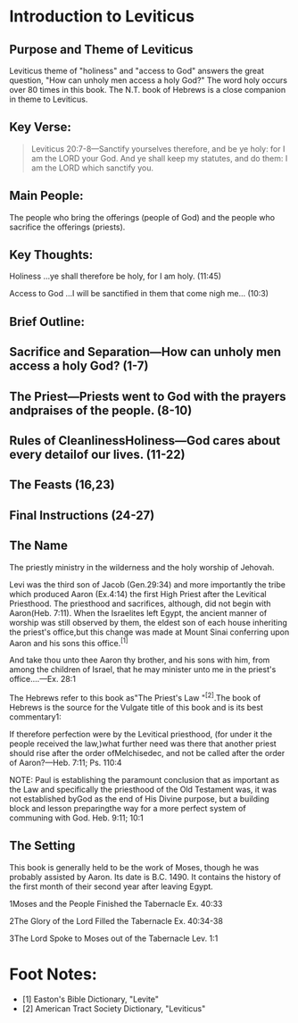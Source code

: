 # Introduction to Leviticus

## Purpose and Theme of Leviticus

Leviticus theme of "holiness" and "access to God" answers the great question, "How can unholy men access a holy God?" The word holy occurs over 80 times in this book. The N.T. book of Hebrews is a close companion in theme to Leviticus.

## Key Verse:

> Leviticus 20:7-8—Sanctify yourselves therefore, and be ye holy: for I am the LORD your God. And ye shall keep my statutes, and do them: I am the LORD which sanctify you.

## Main People:

The people who bring the offerings (people of God) and the people who sacrifice the offerings (priests).

## Key Thoughts:

Holiness …ye shall therefore be holy, for I am holy. (11:45)

Access to God …I will be sanctified in them that come nigh me… (10:3)

## Brief Outline:

## Sacrifice and Separation—How can unholy men access a holy God? (1-7)

## The Priest—Priests went to God with the prayers andpraises of the people. (8-10)

## Rules of CleanlinessHoliness—God cares about every detailof our lives. (11-22)

## The Feasts (16,23)

## Final Instructions (24-27)

## The Name

The priestly ministry in the wilderness and the holy worship of Jehovah.

Levi was the third son of Jacob (Gen.29:34) and more importantly the tribe which produced Aaron (Ex.4:14) the first High Priest after the Levitical Priesthood. The priesthood and sacrifices, although, did not begin with Aaron(Heb. 7:11). When the Israelites left Egypt, the ancient manner of worship was still observed by them, the eldest son of each house inheriting the priest's office,but this change was made at Mount Sinai conferring upon Aaron and his sons this office.<sup>[1]</sup>

And take thou unto thee Aaron thy brother, and his sons with him, from among the children of Israel, that he may minister unto me in the priest's office….—Ex. 28:1

The Hebrews refer to this book as"The Priest's Law "<sup>[2]</sup>.The book of Hebrews is the source for the Vulgate title of this book and is its best commentary1:

If therefore perfection were by the Levitical priesthood, (for under it the people received the law,)what further need was there that another priest should rise after the order ofMelchisedec, and not be called after the order of Aaron?—Heb. 7:11; Ps. 110:4

NOTE: Paul is establishing the paramount conclusion that as important as the Law and specifically the priesthood of the Old Testament was, it was not established byGod as the end of His Divine purpose, but a building block and lesson preparingthe way for a more perfect system of communing with God. Heb. 9:11; 10:1

## The Setting

This book is generally held to be the work of Moses, though he was probably assisted by Aaron. Its date is B.C. 1490. It contains the history of the first month of their second year after leaving Egypt.

1Moses and the People Finished the Tabernacle Ex. 40:33

2The Glory of the Lord Filled the Tabernacle Ex. 40:34-38

3The Lord Spoke to Moses out of the Tabernacle Lev. 1:1

# Foot Notes:

- [1] Easton's Bible Dictionary, "Levite"
- [2] American Tract Society Dictionary, "Leviticus"
